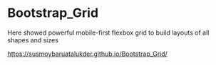 # Bootstrap_Grid
Here showed powerful mobile-first flexbox grid to build layouts of all shapes and sizes

https://susmoybaruatalukder.github.io/Bootstrap_Grid/
